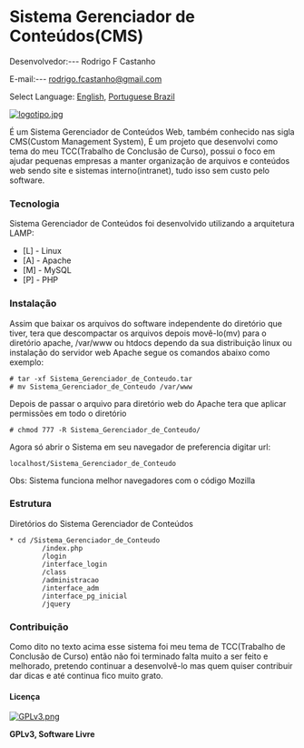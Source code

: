 ﻿# Sistema Gerenciador de Conteúdos(CMS)

Desenvolvedor:---  Rodrigo F Castanho

E-mail:--- <rodrigo.fcastanho@gmail.com>

Select Language: [English](https://github.com/RodrigoCastanho/gerenciador-conteudo/blob/master/README-us.md), [Portuguese Brazil](https://github.com/RodrigoCastanho/gerenciador-conteudo)

[![logotipo.jpg](https://s11.postimg.org/cf0i6cnib/logotipo.jpg)](https://postimg.org/image/vwv5makfz/)

É um Sistema Gerenciador de Conteúdos Web, também conhecido nas sigla CMS(Custom Management System), É um projeto que desenvolvi como tema do meu TCC(Trabalho de Conclusão de Curso), possui o foco em ajudar pequenas empresas a manter organização de arquivos e conteúdos web sendo site e sistemas interno(intranet), tudo isso sem custo pelo software.

### Tecnologia

Sistema Gerenciador de Conteúdos foi desenvolvido utilizando a arquitetura LAMP:

* [L] - Linux
* [A] - Apache
* [M] - MySQL
* [P] - PHP

### Instalação

Assim que baixar os arquivos do software independente do diretório que tiver, tera que descompactar os arquivos depois movê-lo(mv) para o diretório apache, /var/www ou htdocs dependo da sua distribuição linux ou instalação do servidor web Apache segue os comandos abaixo como exemplo:

```
# tar -xf Sistema_Gerenciador_de_Conteudo.tar
# mv Sistema_Gerenciador_de_Conteudo /var/www
```
Depois de passar o arquivo para diretório web do Apache tera que aplicar permissões em todo o diretório 

```
# chmod 777 -R Sistema_Gerenciador_de_Conteudo/
```
Agora só abrir o Sistema em seu navegador de preferencia digitar url:
```
localhost/Sistema_Gerenciador_de_Conteudo
```
Obs: Sistema funciona melhor navegadores com o código Mozilla

### Estrutura
 
Diretórios do Sistema Gerenciador de Conteúdos 
```
* cd /Sistema_Gerenciador_de_Conteudo
        /index.php 
        /login 
        /interface_login 
        /class 
        /administracao 
        /interface_adm
        /interface_pg_inicial
        /jquery
```
### Contribuição

Como dito no texto acima esse sistema foi meu tema de TCC(Trabalho de Conclusão de Curso) então não foi terminado falta muito a ser feito e melhorado, pretendo continuar a desenvolvê-lo mas quem quiser contribuir dar dicas e até continua fico muito grato.

#### Licença 

[![GPLv3.png](https://www.gnu.org/graphics/gplv3-127x51.png)](https://postimg.org/image/vwv5makfz/)

**GPLv3, Software Livre**

[//]: # (These are reference links used in the body of this note and get stripped out when the markdown processor does its job. There is no need to format nicely because it shouldn't be seen. Thanks SO - http://stackoverflow.com/questions/4823468/store-comments-in-markdown-syntax)
